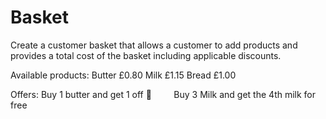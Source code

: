 # Basket

Create a customer basket that allows a customer to add products and provides a total cost of the basket including applicable discounts.

Available products:
Butter
£0.80
Milk
£1.15
Bread
£1.00

Offers:
         Buy 1 butter and get 1 off
         Buy 3 Milk and get the 4th milk for free

